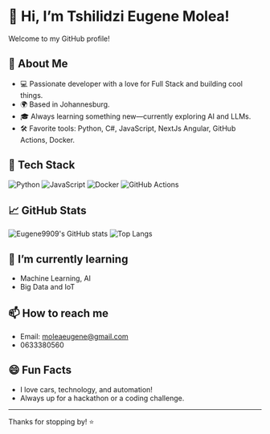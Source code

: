 # 👋 Hi, I’m Tshilidzi Eugene Molea!

Welcome to my GitHub profile!

## 🚀 About Me
- 💻 Passionate developer with a love for Full Stack and building cool things.
- 🌍 Based in Johannesburg.
- 🎓 Always learning something new—currently exploring AI and LLMs.
- 🛠️ Favorite tools: Python, C#, JavaScript, NextJs Angular, GitHub Actions, Docker.

## 🧰 Tech Stack
![Python](https://img.shields.io/badge/-Python-333?style=flat-square&logo=python)
![JavaScript](https://img.shields.io/badge/-JavaScript-333?style=flat-square&logo=javascript)
![Docker](https://img.shields.io/badge/-Docker-333?style=flat-square&logo=docker)
![GitHub Actions](https://img.shields.io/badge/-GitHub_Actions-333?style=flat-square&logo=github-actions)

## 📈 GitHub Stats
![Eugene9909's GitHub stats](https://github-readme-stats.vercel.app/api?username=Eugene9909&show_icons=true&theme=tokyonight)
![Top Langs](https://github-readme-stats.vercel.app/api/top-langs/?username=Eugene9909&layout=compact&theme=tokyonight)

## 🌱 I’m currently learning
- Machine Learning, AI
- Big Data and IoT

## 📫 How to reach me
- Email: moleaeugene@gmail.com
- 0633380560

## 😄 Fun Facts
- I love cars, technology, and automation!
- Always up for a hackathon or a coding challenge.

---

Thanks for stopping by! ⭐️
